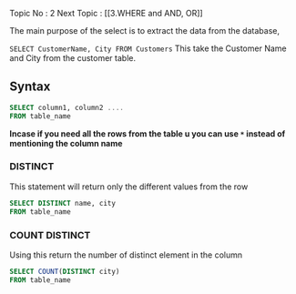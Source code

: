 Topic No : 2
Next Topic : [[3.WHERE and AND, OR]]

The main purpose of the select is to extract the data from the database,

``SELECT CustomerName, City FROM Customers`` This take the Customer Name and City from the customer table. 

## Syntax 

```SQL
SELECT column1, column2 ....
FROM table_name
```

**Incase if you need all the rows from the table u you can use `*` instead of mentioning the column name**


### DISTINCT 

This statement will return only the different values from the row

```SQL
SELECT DISTINCT name, city
FROM table_name
```

### COUNT DISTINCT 

Using this return the number of distinct element in the column

```SQL
SELECT COUNT(DISTINCT city) 
FROM table_name
```
